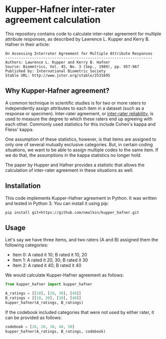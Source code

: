 Kupper-Hafner inter-rater agreement calculation
================================================

This repository contains code to calculate inter-rater agreement for multiple attribute responses, as described by Lawrence L. Kupper and Kerry B. Hafner in their article:

    On Assessing Interrater Agreement for Multiple Attribute Responses 
    ------------------------------------------------------------------
    Authors: Lawrence L. Kupper and Kerry B. Hafner
    Source: Biometrics, Vol. 45, No. 3 (Sep., 1989), pp. 957-967
    Published by: International Biometric Society
    Stable URL: http://www.jstor.org/stable/2531695


Why Kupper-Hafner agreement?
----------------------------
A common technique in scientific studies is for two or more raters to independently assign attributes to each item in a dataset (such as a response or specimen).
Inter-rater agreement, or [inter-rater reliability](https://en.wikipedia.org/wiki/Inter-rater_reliability), is used to measure the degree to which these raters end up agreeing with each other. Commonly used statistics for this include Cohen's kappa and Fleiss' kappa.

One assumption of these statistics, however, is that items are assigned to only one of several mutually exclusive categories. But, in certain coding situations, we want to be able to assign multiple codes to the same item. If we do that, the assumptions in the kappa statistics no longer hold.

The paper by Hupper and Hafner provides a statistic that allows the calculation of inter-rater agreement in these situations as well.

Installation
------------
This code implements Kupper-Hafner agreement in Python. It was written and tested in Python 3.
You can install it using pip:

    pip install git+https://github.com/nmalkin/kupper_hafner.git


Usage
-----
Let's say we have three items, and two raters (A and B) assigned them the following categories:

- Item 0: A rated it 10; B rated it 10, 20
- Item 1: A rated it 20, 30; B rated it 30
- Item 2: A rated it 40; B rated it 40

We would calculate Kupper-Hafner agreement as follows:
```python
from kupper_hafner import kupper_hafner

A_ratings = [[10], [20, 30], [40]]
B_ratings = [[10, 20], [30], [40]]
kupper_hafner(A_ratings, B_ratings)
```

If the codebook included categories that were not used by either rater, it can be provided as follows:

```python
codebook = [10, 20, 30, 40, 50]
kupper_hafner(A_ratings, B_ratings, codebook)
```